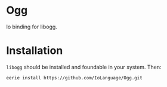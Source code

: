 # Ogg 
Io binding for libogg.

# Installation
`libogg` should be installed and foundable in your system. Then:
```
eerie install https://github.com/IoLanguage/Ogg.git
```

